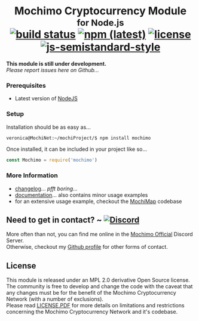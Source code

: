 <h1 align="center">
  Mochimo Cryptocurrency Module<br><sup>for Node.js</sup><br>
  <a href="https://travis-ci.org/chrisdigity/mochimo-nodejs"><img alt="build status" src="https://travis-ci.org/chrisdigity/mochimo-nodejs.svg?branch=master"></a>
  <a href="https://www.npmjs.com/package/mochimo"><img alt="npm (latest)" src="https://img.shields.io/npm/v/mochimo/latest?style=plastic"></a>
  <a href="./LICENSE.PDF"><img alt="license" src="https://img.shields.io/badge/License-Modified%20MPL%202.0-06f"></a>
  <a href="https://github.com/standard/semistandard"><img alt="js-semistandard-style" src="https://img.shields.io/badge/code%20style-semistandard-fff.svg?style=plastic"></a>
</h1>

**This module is still under development.**<br>
*Please report issues here on Github...*

### Prerequisites
 - Latest version of [NodeJS](https://nodejs.org/)

### Setup
Installation should be as easy as...
```sh
veronica@MochiNet:~/mochiProject/$ npm install mochimo
```
Once installed, it can be included in your project like so...
```js
const Mochimo = require('mochimo')
```

### More Information
 - [changelog](docs/CHANGELOG.md)... *pfft boring...*
 - [documentation](docs/README.md)... also contains minor usage examples
 - for an extensive usage example, checkout the [MochiMap](https://github.com/chrisdigity/mochimap.com) codebase

## Need to get in contact? ~ [![Discord](https://img.shields.io/discord/460867662977695765?logo=discord&style=plastic)](https://discord.mochimap.com)
More often than not, you can find me online in the [Mochimo Official](https://discord.mochimap.com) Discord Server.<br>
Otherwise, checkout my [Github profile](https://github.com/chrisdigity) for other forms of contact.

## License
This module is released under an MPL 2.0 derivative Open Source license.  
The community is free to develop and change the code with the caveat that any
changes must be for the benefit of the Mochimo Cryptocurrency Network (with a
number of exclusions).  
Please read [LICENSE.PDF](LICENSE.PDF) for more details on limitations and
restrictions concerning the Mochimo Cryptocurrency Network and it's codebase.
